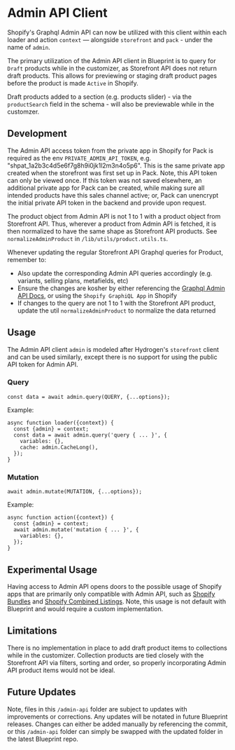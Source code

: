 # Admin API Client

Shopify's Graphql Admin API can now be utilized with this client within each loader and action `context` — alongside `storefront` and `pack` - under the name of `admin`.

The primary utilization of the Admin API client in Blueprint is to query for `Draft` products while in the customizer, as Storefront API does not return draft products. This allows for previewing or staging draft product pages before the product is made `Active` in Shopify.

Draft products added to a section (e.g. products slider) - via the `productSearch` field in the schema - will also be previewable while in the customzer.

## Development

The Admin API access token from the private app in Shopify for Pack is required as the env `PRIVATE_ADMIN_API_TOKEN`, e.g. "shpat_1a2b3c4d5e6f7g8h9i0jk1l2m3n4o5p6". This is the same private app created when the storefront was first set up in Pack. Note, this API token can only be viewed once. If this token was not saved elsewhere, an additional private app for Pack can be created, while making sure all intended products have this sales channel active; or, Pack can unencrypt the initial private API token in the backend and provide upon request.

The product object from Admin API is not 1 to 1 with a product object from Storefront API. Thus, wherever a product from Admin API is fetched, it is then normalized to have the same shape as Storefront API products. See `normalizeAdminProduct` in `/lib/utils/product.utils.ts`.

Whenever updating the regular Storefront API Graphql queries for Product, remember to:

- Also update the corresponding Admin API queries accordingly (e.g. variants, selling plans, metafields, etc)
- Ensure the changes are kosher by either referencing the [Graphql Admin API Docs](https://shopify.dev/docs/api/admin-graphql), or using the `Shopify GraphiQL App` in Shopify
- If changes to the query are not 1 to 1 with the Storefront API product, update the util `normalizeAdminProduct` to normalize the data returned

## Usage

The Admin API client `admin` is modeled after Hydrogen's `storefront` client and can be used similarly, except there is no support for using the public API token for Admin API.

### Query

`const data = await admin.query(QUERY, {...options});`

Example:

```
async function loader({context}) {
  const {admin} = context;
  const data = await admin.query('query { ... }', {
    variables: {},
    cache: admin.CacheLong(),
  });
}
```

### Mutation

`await admin.mutate(MUTATION, {...options});`

Example:

```
async function action({context}) {
  const {admin} = context;
  await admin.mutate('mutation { ... }', {
    variables: {},
  });
}
```

## Experimental Usage

Having access to Admin API opens doors to the possible usage of Shopify apps that are primarily only compatible with Admin API, such as [Shopify Bundles](https://apps.shopify.com/shopify-bundles) and [Shopify Combined Listings](https://apps.shopify.com/combined-listings). Note, this usage is not default with Blueprint and would require a custom implementation.

## Limitations

There is no implementation in place to add draft product items to collections while in the customizer. Collection products are tied closely with the Storefront API via filters, sorting and order, so properly incorporating Admin API product items would not be ideal.

## Future Updates

Note, files in this `/admin-api` folder are subject to updates with improvements or corrections. Any updates will be notated in future Blueprint releases. Changes can either be added manually by referencing the commit, or this `/admin-api` folder can simply be swapped with the updated folder in the latest Blueprint repo.
